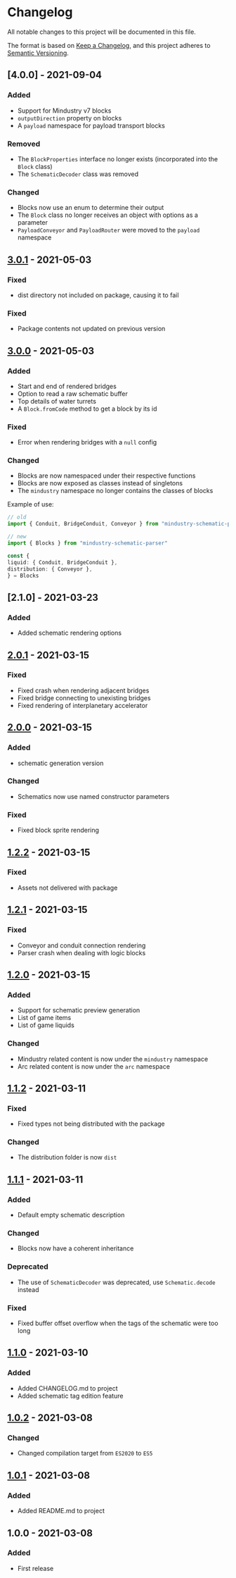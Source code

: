# Changelog
All notable changes to this project will be documented in this file.

The format is based on [Keep a Changelog](https://keepachangelog.com/en/1.0.0/),
and this project adheres to [Semantic Versioning](https://semver.org/spec/v2.0.0.html).
## [4.0.0] - 2021-09-04
### Added
- Support for Mindustry v7 blocks
- `outputDirection` property on blocks
- A `payload` namespace for payload transport blocks

### Removed
- The `BlockProperties` interface no longer exists (incorporated into the `Block` class)
- The `SchematicDecoder` class was removed

### Changed
- Blocks now use an enum to determine their output
- The `Block` class no longer receives an object with options as a parameter
- `PayloadConveyor` and `PayloadRouter` were moved to the `payload` namespace

## [3.0.1] - 2021-05-03
### Fixed
- dist directory not included on package, causing it to fail
### Fixed
- Package contents not updated on previous version
## [3.0.0] - 2021-05-03
### Added
- Start and end of rendered bridges
- Option to read a raw schematic buffer
- Top details of water turrets
- A `Block.fromCode` method to get a block by its id

### Fixed
- Error when rendering bridges with a `null` config
### Changed
- Blocks are now namespaced under their respective functions
- Blocks are now exposed as classes instead of singletons
- The `mindustry` namespace no longer contains the classes of blocks

Example of use: 

```typescript
// old
import { Conduit, BridgeConduit, Conveyor } from "mindustry-schematic-parser";

// new
import { Blocks } from "mindustry-schematic-parser"

const {
liquid: { Conduit, BridgeConduit },
distribution: { Conveyor },
} = Blocks

```
## [2.1.0] - 2021-03-23
### Added
- Added schematic rendering options
## [2.0.1] - 2021-03-15
### Fixed
- Fixed crash when rendering adjacent bridges
- Fixed bridge connecting to unexisting bridges
- Fixed rendering of interplanetary accelerator
## [2.0.0] - 2021-03-15
### Added
- schematic generation version
### Changed
- Schematics now use named constructor parameters
### Fixed 
- Fixed block sprite rendering
## [1.2.2] - 2021-03-15
### Fixed
- Assets not delivered with package
## [1.2.1] - 2021-03-15
### Fixed
- Conveyor and conduit connection rendering
- Parser crash when dealing with logic blocks
## [1.2.0] - 2021-03-15
### Added
- Support for schematic preview generation
- List of game items
- List of game liquids
### Changed
- Mindustry related content is now under the `mindustry` namespace
- Arc related content is now under the `arc` namespace
## [1.1.2] - 2021-03-11
### Fixed
- Fixed types not being distributed with the package
### Changed
- The distribution folder is now `dist`
## [1.1.1] - 2021-03-11
### Added
- Default empty schematic description
### Changed
- Blocks now have a coherent inheritance
### Deprecated
- The use of `SchematicDecoder` was deprecated, use `Schematic.decode` instead
### Fixed
- Fixed buffer offset overflow when the tags of the schematic were too long

## [1.1.0] - 2021-03-10
### Added
- Added CHANGELOG.md to project
- Added schematic tag edition feature

## [1.0.2] - 2021-03-08
### Changed
- Changed compilation target from `ES2020` to `ES5`

## [1.0.1] -  2021-03-08
### Added
- Added README.md to project

## 1.0.0 - 2021-03-08
### Added
  - First release

[3.0.2]: https://github.com/JeanJPNM/mindustry-schematic-parser/compare/v3.0.1...v3.0.2
[3.0.1]: https://github.com/JeanJPNM/mindustry-schematic-parser/compare/v3.0.0...v3.0.1
[3.0.0]: https://github.com/JeanJPNM/mindustry-schematic-parser/compare/v2.1.0...v3.0.0
[2.0.1]: https://github.com/JeanJPNM/mindustry-schematic-parser/compare/v2.0.1...v2.1.0
[2.0.1]: https://github.com/JeanJPNM/mindustry-schematic-parser/compare/v2.0.0...v2.0.1
[2.0.0]: https://github.com/JeanJPNM/mindustry-schematic-parser/compare/v1.2.2...v2.0.0
[1.2.2]: https://github.com/JeanJPNM/mindustry-schematic-parser/compare/v1.2.1...v1.2.2
[1.2.1]: https://github.com/JeanJPNM/mindustry-schematic-parser/compare/v1.2.0...v1.2.1
[1.2.0]: https://github.com/JeanJPNM/mindustry-schematic-parser/compare/v1.1.2...v1.2.0
[1.1.2]: https://github.com/JeanJPNM/mindustry-schematic-parser/compare/v1.1.1...v1.1.2
[1.1.1]: https://github.com/JeanJPNM/mindustry-schematic-parser/compare/v1.1.0...v1.1.1
[1.1.0]: https://github.com/JeanJPNM/mindustry-schematic-parser/compare/v1.0.2...v1.1.0
[1.0.2]: https://github.com/JeanJPNM/mindustry-schematic-parser/compare/v1.0.1...v1.0.2
[1.0.1]: https://github.com/JeanJPNM/mindustry-schematic-parser/releases/tag/v1.0.1

